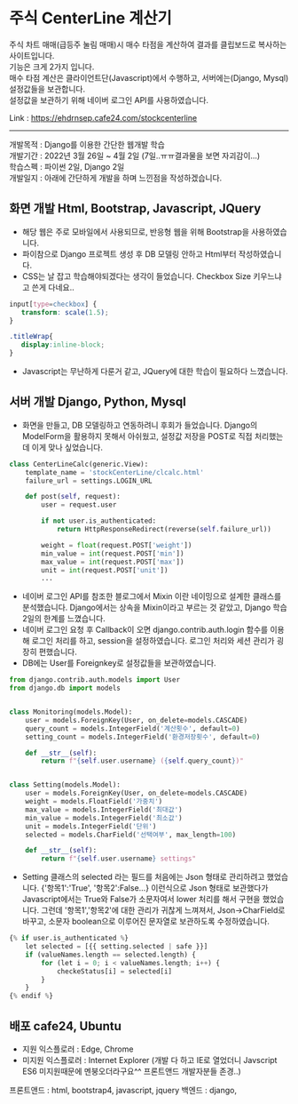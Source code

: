 # 주식 CenterLine 계산기
주식 차트 매매(급등주 눌림 매매)시 매수 타점을 계산하여 결과를 클립보드로 복사하는 사이트입니다.   
기능은 크게 2가지 입니다.   
매수 타점 계산은 클라이언트단(Javascript)에서 수행하고, 서버에는(Django, Mysql) 설정값들을 보관합니다.   
설정값을 보관하기 위해 네이버 로그인 API를 사용하였습니다.   

Link : https://ehdrnsep.cafe24.com/stockcenterline

***

개발목적 : Django를 이용한 간단한 웹개발 학습   
개발기간 : 2022년 3월 26일 ~ 4월 2일 (7일..ㅠㅠ결과물을 보면 자괴감이...)   
학습스펙 : 파이썬 2일, Django 2일   
개발일지 : 아래에 간단하게 개발을 하며 느낀점을 작성하겠습니다.   
   
   
   
## 화면 개발 Html, Bootstrap, Javascript, JQuery
 - 해당 웹은 주로 모바일에서 사용되므로, 반응형 웹을 위해 Bootstrap을 사용하였습니다.
 - 파이참으로 Django 프로젝트 생성 후 DB 모델링 안하고 Html부터 작성하였습니다.
 - CSS는 날 잡고 학습해야되겠다는 생각이 들었습니다. Checkbox Size 키우느냐고 쓴게 다네요..
 ```css
 input[type=checkbox] {
    transform: scale(1.5);
}

.titleWrap{
    display:inline-block;
}
 ```
 - Javascript는 무난하게 다룬거 같고, JQuery에 대한 학습이 필요하다 느꼈습니다.


## 서버 개발 Django, Python, Mysql
 - 화면을 만들고, DB 모델링하고 연동하려니 후회가 들었습니다. Django의 ModelForm을 활용하지 못해서 아쉬웠고, 설정값 저장을 POST로 직접 처리했는데 이게 맞나 싶었습니다.
```python
class CenterLineCalc(generic.View):
    template_name = 'stockCenterLine/clcalc.html'
    failure_url = settings.LOGIN_URL

    def post(self, request):
        user = request.user

        if not user.is_authenticated:
            return HttpResponseRedirect(reverse(self.failure_url))

        weight = float(request.POST['weight'])
        min_value = int(request.POST['min'])
        max_value = int(request.POST['max'])
        unit = int(request.POST['unit'])
        ...
```
 - 네이버 로그인 API를 참조한 블로그에서 Mixin 이란 네이밍으로 설계한 클래스를 분석했습니다. Django에서는 상속을 Mixin이라고 부르는 것 같았고, Django 학습 2일의 한계를 느꼈습니다.
 - 네이버 로그인 요청 후 Callback이 오면 django.contrib.auth.login 함수를 이용해 로그인 처리를 하고, session을 설정하였습니다. 로그인 처리와 세션 관리가 굉장히 편했습니다.
 - DB에는 User를 Foreignkey로 설정값들을 보관하였습니다.
```python
from django.contrib.auth.models import User
from django.db import models


class Monitoring(models.Model):
    user = models.ForeignKey(User, on_delete=models.CASCADE)
    query_count = models.IntegerField('계산횟수', default=0)
    setting_count = models.IntegerField('환경저장횟수', default=0)

    def __str__(self):
        return f"{self.user.username} ({self.query_count})"


class Setting(models.Model):
    user = models.ForeignKey(User, on_delete=models.CASCADE)
    weight = models.FloatField('가중치')
    max_value = models.IntegerField('최대값')
    min_value = models.IntegerField('최소값')
    unit = models.IntegerField('단위')
    selected = models.CharField('선택여부', max_length=100)

    def __str__(self):
        return f"{self.user.username} settings"
```
 - Setting 클래스의 selected 라는 필드를 처음에는 Json 형태로 관리하려고 했었습니다. {'항목1':'True', '항목2':False...} 이런식으로 Json 형태로 보관했다가 Javascript에서는 True와 False가 소문자여서 lower 처리를 해서 구현을 했었습니다. 그런데 '항목1','항목2'에 대한 관리가 귀찮게 느껴져서, Json->CharField로 바꾸고, 소문자 boolean으로 이루어진  문자열로 보관하도록 수정하였습니다.
```python
{% if user.is_authenticated %}
    let selected = [{{ setting.selected | safe }}]
    if (valueNames.length == selected.length) {
        for (let i = 0; i < valueNames.length; i++) {
            checkeStatus[i] = selected[i]
        }
    }
{% endif %}
```

## 배포 cafe24, Ubuntu
 
 - 지원 익스플로러 : Edge, Chrome
 - 미지원 익스플로러 : Internet Explorer (개발 다 하고 IE로 열었더니 Javscript ES6 미지원때문에 멘붕오더라구요^^ 프론트앤드 개발자분들 존경..)

프론트앤드 : html, bootstrap4, javascript, jquery
백엔드 : django, 
